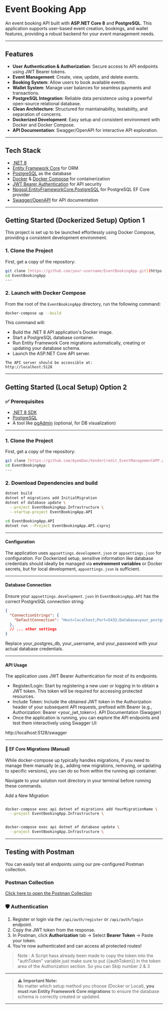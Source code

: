 # Event Booking App

An event booking API built with **ASP.NET Core 8** and **PostgreSQL**. This application supports user-based event creation, bookings, and wallet features, providing a robust backend for your event management needs.

---

## Features

* **User Authentication & Authorization**: Secure access to API endpoints using JWT Bearer tokens.
* **Event Management**: Create, view, update, and delete events.
* **Booking System**: Allow users to book available events.
* **Wallet System**: Manage user balances for seamless payments and transactions.
* **PostgreSQL Integration**: Reliable data persistence using a powerful open-source relational database.
* **Clean Architecture**: Structured for maintainability, testability, and separation of concerns.
* **Dockerized Development**: Easy setup and consistent environment with Docker and Docker Compose.
* **API Documentation**: Swagger/OpenAPI for interactive API exploration.

---

## Tech Stack

* [.NET 8](https://dotnet.microsoft.com/)
* [Entity Framework Core](https://learn.microsoft.com/en-us/ef/) for ORM
* [PostgreSQL](https://www.postgresql.org/) as the database
* [Docker](https://docs.docker.com/) & [Docker Compose](https://docs.docker.com/compose/) for containerization
* [JWT Bearer Authentication](https://jwt.io/) for API security
* [Npgsql.EntityFrameworkCore.PostgreSQL](https://www.nuget.org/packages/Npgsql.EntityFrameworkCore.PostgreSQL) for PostgreSQL EF Core provider
* [Swagger/OpenAPI](https://swagger.io/docs/specification/about/) for API documentation

---

## Getting Started (Dockerized Setup) Option 1

This project is set up to be launched effortlessly using Docker Compose, providing a consistent development environment.

###  1. Clone the Project

First, get a copy of the repository:

```bash
git clone [https://github.com/your-username/EventBookingApp.git](https://github.com/your-username/EventBookingApp.git)
cd EventBookingApp
---
```
###  2. Launch with Docker Compose

From the root of the `EventBookingApp` directory, run the following command:

```bash
docker-compose up --build
```

This command will:

   - Build the .NET 8 API application's Docker image.
   - Start a PostgreSQL database container.
   - Run Entity Framework Core migrations automatically, creating or updating your database schema.
   - Launch the ASP.NET Core API server.

    The API server should be accessible at:
    http://localhost:5128

---

## Getting Started (Local Setup) Option 2

### ✅ Prerequisites

- [.NET 8 SDK](https://dotnet.microsoft.com/en-us/download)
- [PostgreSQL](https://www.postgresql.org/download/)
- A tool like [pgAdmin](https://www.pgadmin.org/) (optional, for DB visualization)

---
###  1. Clone the Project

First, get a copy of the repository:

```bash
git clone [https://github.com/AyemDan/VendorCredit_EventManagementAPP.git]
cd EventBookingApp
---
```
###  2. Download Dependencies and build 

```bash
dotnet build
dotnet ef migrations add InitialMigration
dotnet ef database update \
  --project EventBookingApp.Infrastructure \
  --startup-project EventBookingApp.API

cd EventBookingApp.API
dotnet run --Project EventBookingApp.API.csproj


```

---

####  Configuration

The application uses `appsettings.development.json` or  `appsettings.json` for configuration. For Dockerized setup, sensitive information like database credentials should ideally be managed via **environment variables** or Docker secrets, but for local development, `appsettings.json` is sufficient.

---

#### Database Connection

Ensure your `appsettings.development.json` in `EventBookingApp.API` has the correct PostgreSQL connection string:

```json
{
  "ConnectionStrings": {
    "DefaultConnection": "Host=localhost;Port=5432;Database=your_postgres_db;Username=your_username;Password=your_password"
  },
  // ... other settings
}
```
Replace your_postgres_db, your_username, and your_password with your actual database credentials.

---

#### API Usage
The application uses JWT Bearer Authentication for most of its endpoints.

- Register/Login: Start by registering a new user or logging in to obtain a JWT token. This token will be required for accessing protected resources.
- Include Token: Include the obtained JWT token in the Authorization header of your subsequent API requests, prefixed with Bearer (e.g., Authorization: Bearer <your_jwt_token>).
API Documentation (Swagger)
- Once the application is running, you can explore the API endpoints and test them interactively using Swagger UI:

http://localhost:5128/swagger

---

#### 🔄 EF Core Migrations (Manual)
While docker-compose up typically handles migrations, if you need to manage them manually (e.g., adding new migrations, removing, or updating to specific versions), you can do so from within the running api container.

Navigate to your solution root directory in your terminal before running these commands.

Add a New Migration
```bash

docker-compose exec api dotnet ef migrations add YourMigrationName \
  --project EventBookingApp.Infrastructure \


docker-compose exec api dotnet ef database update \
  --project EventBookingApp.Infrastructure \

```
---

## Testing with Postman

You can easily test all endpoints using our pre-configured Postman collection.

###  Postman Collection

 [Click here to open the Postman Collection](https://www.postman.com/speeding-astronaut-625283/workspace/eventapptest/collection/25140662-46ddf63a-5a77-4ef5-aa0e-a46aeaea9ab8?action=share&creator=25140662)


### 🛡 Authentication

1. Register or login via the `/api/auth/register` or `/api/auth/login` endpoint.
2. Copy the JWT token from the response.
3. In Postman, click **Authorization** tab → Select **Bearer Token** → Paste your token.
4. You're now authenticated and can access all protected routes!

>Note : A Script hass already been made to copy the token into the "authToken" variable
just make sure to put {{authToken}} in the token area of the Authorization section. So you can Skip number 2 & 3

---
> ⚠️ **Important Note:**  
> No matter which setup method you choose (Docker or Local), **you must run Entity Framework Core migrations** to ensure the database schema is correctly created or updated.
>
---
